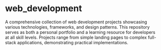 # web_development
A comprehensive collection of web development projects showcasing various technologies, frameworks, and design patterns. This repository serves as both a personal portfolio and a learning resource for developers at all skill levels. Projects range from simple landing pages to complex full-stack applications, demonstrating practical implementations.
